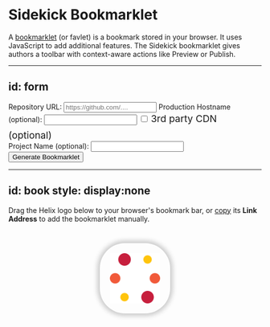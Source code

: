 # Sidekick Bookmarklet

A [bookmarklet](https://en.wikipedia.org/wiki/Bookmarklet) (or favlet) is a bookmark stored in your browser. It uses JavaScript to add additional features. The Sidekick bookmarklet gives authors a toolbar with context-aware actions like Preview or Publish.

---
id: form
---

<label for="giturl">Repository URL:</label>
<input id="giturl" placeholder="https://github.com/....">
<label for="host">Production Hostname (optional): </label>
<input id="host">
<input id="byocdn" type="checkbox">
<label for="byocdn" class="small">3rd party CDN (optional)</label>
<br>
<label for="project">Project Name (optional): </label>
<input id="project">
<br>
<button onclick="run()">Generate Bookmarklet</button>

---
id: book
style: display:none
---

Drag the Helix logo below to your browser's bookmark bar, or <a href="#" onclick="copy()">copy</a> its <b>Link Address</b> to add the bookmarklet manually. <span id="update" style="display:none">Then you can safely delete the previous version of this bookmarklet.</span>

<a id="bookmark" title="Sidekick" href="">
  <img src="./helix.svg" alt="Sidekick">
</a>

<style>

#bookmark {
  color: transparent;
  margin: 40px auto;
  display: block;
  width: 100px;
  height: 100px;
  padding: 20px;
  box-shadow: 0 0 10px 5px rgba(0, 0, 0, 0.2);
  border-radius: 50px;
}

.back {
  margin-top: 80px;
  text-align: center;
  overflow: hidden;
  text-overflow: ellipsis;
  white-space: nowrap;
}

.back a::before {
  content: "< Back to ";
  padding-right: 8px;
  display: inline-block;
}

input#host {
  margin-bottom: 0.5rem;
}

input[type="checkbox"] {
  width: auto;
  display: inline;
}

label.small {
  font-size: 1.2rem;
}

@media (prefers-color-scheme: dark) {
  #bookmark {
    box-shadow: 0 0 10px 5px rgba(255, 255, 255, 0.2);
  }
}

</style>

<script>
  function copy() {
    const text = document.getElementById('bookmark').href;
    navigator.clipboard.writeText(text);
  }

  function run() {
    let giturl = document.getElementById('giturl').value;
    const host = document.getElementById('host').value;
    const byocdn = document.getElementById('byocdn').checked;
    const project = document.getElementById('project').value;
    if (!giturl) {
      alert('Repository URL is mandatory.');
      return;
    }
    giturl = new URL(giturl);
    const segs = giturl.pathname.substring(1).split('/');
    const owner = segs[0];
    const repo = segs[1];
    const ref = segs[3] || 'main';

    const config = {
      project,
      host,
      owner,
      repo,
      ref,
    };
    if (byocdn || host === 'www.adobe.com') {
      config.byocdn = true;
    }

    const bm=document.getElementById('bookmark');
    bm.href = [
      'javascript:',
      '/* ** Helix Sidekick Bookmarklet ** */',
      '(() => {',
        'window.hlx=window.hlx||{};',
        `window.hlx.sidekickConfig=${JSON.stringify(config)};`,
        'if(!window.hlx.sidekick){',
          `document.head.appendChild(document.createElement("script")).src="${window.location.origin}/tools/sidekick/app.js";`,
        '}else{window.hlx.sidekick.loadContext().toggle();}',
      '})();',
    ].join('');
    if (project) {
      const title = `${project} Sidekick`;
      bm.setAttribute('title', title);
      bm.firstElementChild.setAttribute('alt', title);
    }
    document.getElementById('book').style.display = 'block';
  }

  function init() {
    let autorun = false;
    const params = new URLSearchParams(window.location.search);
    params.forEach((v,k) => {
      const field = document.getElementById(k);
      if (!field) return;
      field.type === 'checkbox' ? field.checked = true : field.value = v;
      autorun = true;
    });
    if (params.has('from')) {
      const from = params.get('from');
      const backLink = document.createElement('a');
      backLink.href = encodeURI(from);
      backLink.textContent = from;
      const wrapper = document.createElement('div');
      wrapper.className = 'back';
      wrapper.appendChild(backLink);
      document.getElementById('book').appendChild(wrapper);
      document.getElementById('update').style.display = 'unset';
    }
    if (autorun) {
      document.getElementById('form').style.display = 'none';
      run();
    }
  }

  init();
</script>
